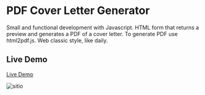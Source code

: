 # PDF Cover Letter Generator

Small and functional development with Javascript. HTML form that returns a preview and generates a PDF of a cover letter.
To generate PDF use html2pdf.js. Web classic style, like daily.


## Live Demo
[Live Demo](https://pameschurrer.es/coverletter/)



![sitio](https://pameschurrer.es/coverletter/web-cover.png)

